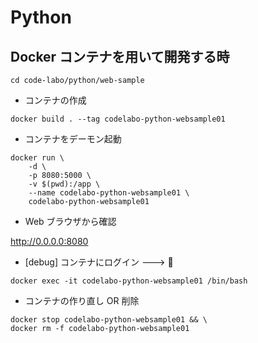 # Python

## Docker コンテナを用いて開発する時

```
cd code-labo/python/web-sample
```

+ コンテナの作成

```
docker build . --tag codelabo-python-websample01
```

+ コンテナをデーモン起動

```
docker run \
    -d \
    -p 8080:5000 \
    -v $(pwd):/app \
    --name codelabo-python-websample01 \
    codelabo-python-websample01
```

+ Web ブラウザから確認

http://0.0.0.0:8080

+ [debug] コンテナにログイン ---> :whale:

```
docker exec -it codelabo-python-websample01 /bin/bash
```

+ コンテナの作り直し OR 削除

```
docker stop codelabo-python-websample01 && \
docker rm -f codelabo-python-websample01
```
